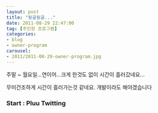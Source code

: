 ```yaml
---
layout: post
title: "뒹굴뒹굴..."
date: 2011-08-29 22:47:00
tag: [주인장 프로그램]
categories:
- blog
- owner-program
carousel:
- 2011/2011-08-29-owner-program.jpg
---
```


주말 ~ 월요일...연이어...크게 한것도 없이 시간이 흘러갔네요...

무미건조하게 시간이 흘러가는것 같네요.
개발이라도 해야겠습니다

### Start : Pluu Twitting